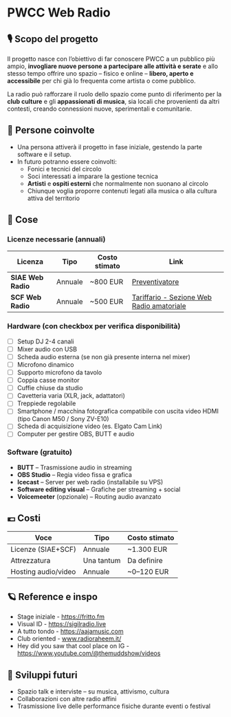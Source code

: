 # PWCC Web Radio

## 🎙️ Scopo del progetto

Il progetto nasce con l’obiettivo di far conoscere PWCC a un pubblico più ampio, **invogliare nuove persone a partecipare alle attività e serate** e allo stesso tempo offrire uno spazio – fisico e online – **libero, aperto e accessibile** per chi già lo frequenta come artista o come pubblico.

La radio può rafforzare il ruolo dello spazio come punto di riferimento per la **club culture** e gli **appassionati di musica**, sia locali che provenienti da altri contesti, creando connessioni nuove, sperimentali e comunitarie.

## 👤 Persone coinvolte

- Una persona attiverà il progetto in fase iniziale, gestendo la parte software e il setup.
- In futuro potranno essere coinvolti:
  - Fonici e tecnici del circolo
  - Soci interessati a imparare la gestione tecnica
  - **Artisti** e **ospiti esterni** che normalmente non suonano al circolo
  - Chiunque voglia proporre contenuti legati alla musica o alla cultura attiva del territorio

## 🧱 Cose

### Licenze necessarie (annuali)

| Licenza               | Tipo      | Costo stimato  |                                                     Link                                                                 |
|-----------------------|-----------|----------------|--------------------------------------------------------------------------------------------------------------------------|
| **SIAE Web Radio**    | Annuale   | ~800 EUR       |  [Preventivatore](https://servizionline.siae.it/it/sol_goal/public)                                                      |
| **SCF Web Radio**     | Annuale   | ~500 EUR       |  [Tariffario - Sezione Web Radio amatoriale](https://www.scfitalia.it/kdocs/2118539/tariffario_scf_broad_e_web_2024.pdf) |

### Hardware (con checkbox per verifica disponibilità)

- [ ] Setup DJ 2-4 canali
- [ ] Mixer audio con USB
- [ ] Scheda audio esterna (se non già presente interna nel mixer)
- [ ] Microfono dinamico
- [ ] Supporto microfono da tavolo
- [ ] Coppia casse monitor
- [ ] Cuffie chiuse da studio
- [ ] Cavetteria varia (XLR, jack, adattatori)  
- [ ] Treppiede regolabile
- [ ] Smartphone / macchina fotografica compatibile con uscita video HDMI (tipo Canon M50 / Sony ZV-E10)  
- [ ] Scheda di acquisizione video (es. Elgato Cam Link)  
- [ ] Computer per gestire OBS, BUTT e audio  

### Software (gratuito)

- **BUTT** – Trasmissione audio in streaming  
- **OBS Studio** – Regia video fissa e grafica  
- **Icecast** – Server per web radio (installabile su VPS)  
- **Software editing visual** – Grafiche per streaming + social
- **Voicemeeter** (opzionale) – Routing audio avanzato  

## 💶 Costi

| Voce                  | Tipo       | Costo stimato   |
|-----------------------|------------|------------------|
| Licenze (SIAE+SCF)    | Annuale    | ~1.300 EUR       |
| Attrezzatura          | Una tantum | Da definire      |
| Hosting audio/video   | Annuale    | ~0–120 EUR       |

## 🪐 Reference e inspo

- Stage iniziale - https://fritto.fm
- Visual ID - https://sigilradio.live
- A tutto tondo - https://aajamusic.com
- Club oriented - www.radioraheem.it/
- Hey did you saw that cool place on IG - https://www.youtube.com/@themuddshow/videos


## 🔄 Sviluppi futuri

- Spazio talk e interviste – su musica, attivismo, cultura  
- Collaborazioni con altre radio affini  
- Trasmissione live delle performance fisiche durante eventi o festival
